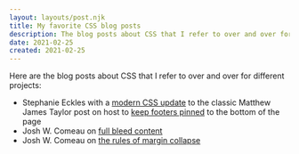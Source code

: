 ```yaml
---
layout: layouts/post.njk
title: My favorite CSS blog posts
description: The blog posts about CSS that I refer to over and over for different projects
date: 2021-02-25
created: 2021-02-25
---
```


Here are the blog posts about CSS that I refer to over and over for different projects:

- Stephanie Eckles with a [modern CSS update](https://moderncss.dev/keep-the-footer-at-the-bottom-flexbox-vs-grid/) to the classic Matthew James Taylor post on host to [keep footers pinned](https://matthewjamestaylor.com/bottom-footer) to the bottom of the page
- Josh W. Comeau on [full bleed content](https://www.joshwcomeau.com/css/full-bleed/)
- Josh W. Comeau on [the rules of margin collapse](https://www.joshwcomeau.com/css/rules-of-margin-collapse/)
